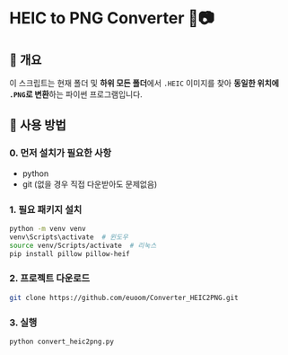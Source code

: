 # HEIC to PNG Converter 🔄📷

## 📌 개요
이 스크립트는 현재 폴더 및 **하위 모든 폴더**에서 `.HEIC` 이미지를 찾아 **동일한 위치에 `.PNG`로 변환**하는 파이썬 프로그램입니다.

## 🚀 사용 방법
### 0. **먼저 설치가 필요한 사항**
- python
- git (없을 경우 직접 다운받아도 문제없음)

### 1️. **필요 패키지 설치**
```bash
python -m venv venv
venv\Scripts\activate  # 윈도우
source venv/Scripts/activate  # 리눅스
pip install pillow pillow-heif
```

### 2. **프로젝트 다운로드**
``` bash
git clone https://github.com/euoom/Converter_HEIC2PNG.git
```

### 3. **실행**
``` bash
python convert_heic2png.py
```
